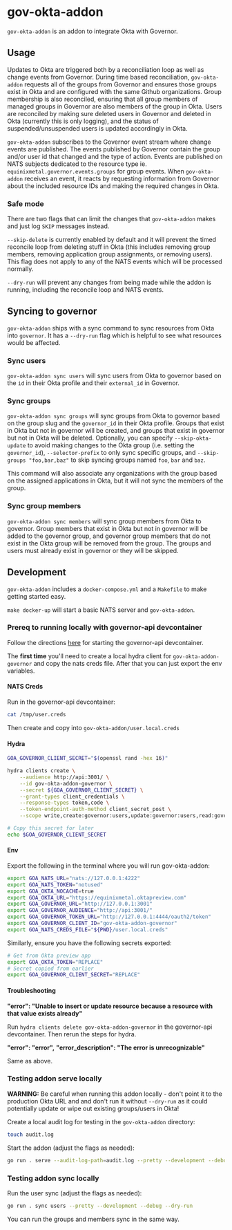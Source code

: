 # gov-okta-addon

`gov-okta-addon` is an addon to integrate Okta with Governor.

## Usage

Updates to Okta are triggered both by a reconciliation loop as well as change events from Governor.  During time based
reconciliation, `gov-okta-addon` requests all of the groups from Governor and ensures those groups exist in Okta and are
configured with the same Github organizations.  Group membership is also reconciled, ensuring that all group members of
managed groups in Governor are also members of the group in Okta.  Users are reconciled by making sure deleted users in
Governor and deleted in Okta (currently this is only logging), and the status of suspended/unsuspended users is updated
accordingly in Okta.

`gov-okta-addon` subscribes to the Governor event stream where change events are published.  The events published
by Governor contain the group and/or user id that changed and the type of action.  Events are published on NATS subjects
dedicated to the resource type ie. `equinixmetal.governor.events.groups` for group events.  When `gov-okta-addon` receives
an event, it reacts by requesting information from Governor about the included resource IDs and making the required
changes in Okta.

### Safe mode

There are two flags that can limit the changes that `gov-okta-addon` makes and just log `SKIP` messages instead.

`--skip-delete` is currently enabled by default and it will prevent the timed reconcile loop from deleting stuff in Okta (this
includes removing group members, removing application group assignments, or removing users). This flag does not apply to any of
the NATS events which will be processed normally.

`--dry-run` will prevent any changes from being made while the addon is running, including the reconcile loop and NATS events.

## Syncing to governor

`gov-okta-addon` ships with a sync command to sync resources from Okta into `governor`. It has a `--dry-run` flag which
is helpful to see what resources would be affected.

### Sync users

`gov-okta-addon sync users` will sync users from Okta to governor based on the `id` in their Okta profile
and their `external_id` in Governor.

### Sync groups

`gov-okta-addon sync groups` will sync groups from Okta to governor based on the group slug and the `governor_id`
in their Okta profile. Groups that exist in Okta but not in governor will be created, and groups that exist in
governor but not in Okta will be deleted. Optionally, you can specify `--skip-okta-update` to avoid making changes
to the Okta group (i.e. setting the `governor_id`),  `--selector-prefix` to only sync specific groups, and
`--skip-groups "foo,bar,baz"` to skip syncing groups named `foo`, `bar` and `baz`.

This command will also associate any organizations with the group based on the assigned applications in Okta, but
it will not sync the members of the group.

### Sync group members

`gov-okta-addon sync members` will sync group members from Okta to governor. Group members that exist in Okta but not
in governor will be added to the governor group, and governor group members that do not exist in the Okta group will
be removed from the group. The groups and users must already exist in governor or they will be skipped.

## Development

`gov-okta-addon` includes a `docker-compose.yml` and a `Makefile` to make getting started easy.

`make docker-up` will start a basic NATS server and `gov-okta-addon`.

### Prereq to running locally with governor-api devcontainer

Follow the directions [here](https://github.com/equinixmetal/governor/blob/main/README.md#running-governor-locally) for starting the governor-api devcontainer.

The **first time** you'll need to create a local hydra client for `gov-okta-addon-governor` and copy the nats creds file. After that you can just export the env variables.

#### NATS Creds

Run in the governor-api devcontainer:

```sh
cat /tmp/user.creds
```

Then create and copy into `gov-okta-addon/user.local.creds`

#### Hydra

```sh
GOA_GOVERNOR_CLIENT_SECRET="$(openssl rand -hex 16)"

hydra clients create \
    --audience http://api:3001/ \
    --id gov-okta-addon-governor \
    --secret ${GOA_GOVERNOR_CLIENT_SECRET} \
    --grant-types client_credentials \
    --response-types token,code \
    --token-endpoint-auth-method client_secret_post \
    --scope write,create:governor:users,update:governor:users,read:governor:users,read:governor:groups,read:governor:organizations

# Copy this secret for later
echo $GOA_GOVERNOR_CLIENT_SECRET
```

#### Env

Export the following in the terminal where you will run gov-okta-addon:

```sh
export GOA_NATS_URL="nats://127.0.0.1:4222"
export GOA_NATS_TOKEN="notused"
export GOA_OKTA_NOCACHE=true
export GOA_OKTA_URL="https://equinixmetal.oktapreview.com"
export GOA_GOVERNOR_URL="http://127.0.0.1:3001"
export GOA_GOVERNOR_AUDIENCE="http://api:3001/"
export GOA_GOVERNOR_TOKEN_URL="http://127.0.0.1:4444/oauth2/token"
export GOA_GOVERNOR_CLIENT_ID="gov-okta-addon-governor"
export GOA_NATS_CREDS_FILE="${PWD}/user.local.creds"
```

Similarly, ensure you have the following secrets exported:

```sh
# Get from Okta preview app
export GOA_OKTA_TOKEN="REPLACE"
# Secret copied from earlier
export GOA_GOVERNOR_CLIENT_SECRET="REPLACE"
```

#### Troubleshooting

**"error": "Unable to insert or update resource because a resource with that value exists already"**

Run `hydra clients delete gov-okta-addon-governor` in the governor-api devcontainer. Then rerun the steps for hydra.

**"error": "error",**
**"error_description": "The error is unrecognizable"**

Same as above.

### Testing addon serve locally

__WARNING:__ Be careful when running this addon locally - don't point it to the production Okta URL and and
don't run it without `--dry-run` as it could potentially update or wipe out existing groups/users in Okta!

Create a local audit log for testing in the `gov-okta-addon` directory:

```sh
touch audit.log
```

Start the addon (adjust the flags as needed):

```sh
go run . serve --audit-log-path=audit.log --pretty --development --debug --dry-run
```

### Testing addon sync locally

Run the user sync (adjust the flags as needed):

```sh
go run . sync users --pretty --development --debug --dry-run
```

You can run the groups and members sync in the same way.

